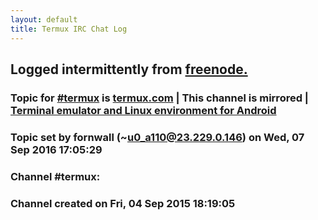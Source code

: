 ```yaml
---
layout: default
title: Termux IRC Chat Log
---
```


## Logged intermittently from [freenode.](https://freenode.net)

### Topic for [#termux](http://webchat.freenode.net/?channels=termux) is [termux.com](https://termux.com) | This channel  is mirrored | [Terminal emulator and Linux environment for Android](https://duckduckgo.com/?q=Terminal+emulator+and+Linux+environment+for+Android+Termux+github) 

### Topic set by fornwall (~u0_a110@23.229.0.146) on Wed, 07 Sep 2016 17:05:29

### Channel #termux:

### Channel created on Fri, 04 Sep 2015 18:19:05


